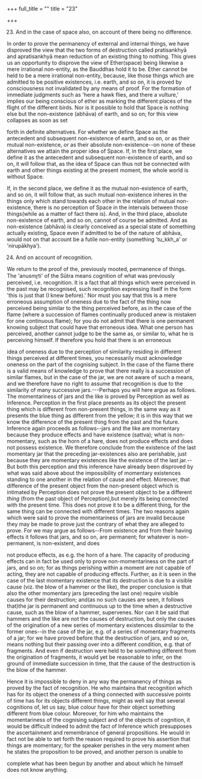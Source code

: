 +++
full_title = ""
title = "23"

+++


23. And in the case of space also, on account of there being no difference.

In order to prove the permanency of external and internal things, we have disproved the view that the two forms of destruction called pratisankhyā and apratisankhyā mean reduction of an existing thing to nothing. This gives us an opportunity to disprove the view of Ether(space) being likewise a mere irrational non-entity, as the Bauddhas hold it to be. Ether cannot be held to be a mere irrational non-entity, because, like those things which are admitted to be positive existences, i.e. earth, and so on, it is proved by consciousness not invalidated by any means of proof. For the formation of immediate judgments such as 'here a hawk flies, and there a vulture,' implies our being conscious of ether as marking the different places of the flight of the different birds. Nor is it possible to hold that Space is nothing else but the non-existence (abhāva) of earth, and so on; for this view collapses as soon as set

forth in definite alternatives. For whether we define Space as the antecedent and subsequent non-existence of earth, and so on, or as their mutual non-existence, or as their absolute non-existence--on none of these alternatives we attain the proper idea of Space. If, in the first place, we define it as the antecedent and subsequent non-existence of earth, and so on, it will follow that, as the idea of Space can thus not be connected with earth and other things existing at the present moment, the whole world is without Space.

If, in the second place, we define it as the mutual non-existence of earth, and so on, it will follow that, as such mutual non-existence inheres in the things only which stand towards each other in the relation of mutual non-existence, there is no perception of Space in the intervals between those things(while as a matter of fact there is). And, in the third place, absolute non-existence of earth, and so on, cannot of course be admitted. And as non-existence (abhāva) is clearly conceived as a special state of something actually existing, Space even if admitted to be of the nature of abhāva, would not on that account be a futile non-entity (something 'tu_kkh_a' or 'nirupākhya').

24. And on account of recognition.

We return to the proof of the, previously mooted, permanence of things. The 'anusmr̥ti' of the Sūtra means cognition of what was previously perceived, i.e. recognition. It is a fact that all things which were perceived in the past may be recognised, such recognition expressing itself in the form 'this is just that (I knew before).' Nor must you say that this is a mere erroneous assumption of oneness due to the fact of the thing now perceived being similar to the thing perceived before, as in the case of the flame (where a succession of flames continually produced anew is mistaken for one continuous flame); for you do not admit that there is one permanent knowing subject that could have that erroneous idea. What one person has perceived, another cannot judge to be the same as, or similar to, what he is perceiving himself. If therefore you hold that there is an erroneous

idea of oneness due to the perception of similarity residing in different things perceived at different times, you necessarily must acknowledge oneness on the part of the cognising subject. In the case of the flame there is a valid means of knowledge to prove that there really is a succession of similar flames, but in the case of the jar, we are not aware of such a means, and we therefore have no right to assume that recognition is due to the similarity of many successive jars.---Perhaps you will here argue as follows. The momentariness of jars and the like is proved by Perception as well as Inference. Perception in the first place presents as its object the present thing which is different from non-present things, in the same way as it presents the blue thing as different from the yellow; it is in this way that we know the difference of the present thing from the past and the future. Inference again proceeds as follows--jars and the like are momentary because they produce effects and have existence (sattva); what is non-momentary, such as the horn of a hare, does not produce effects and does not possess existence. We therefore conclude from the existence of the last momentary jar that the preceding jar-existences also are perishable, just because they are momentary existences like the existence of the last jar.--But both this perception and this inference have already been disproved by what was said above about the impossibility of momentary existences standing to one another in the relation of cause and effect. Moreover, that difference of the present object from the non-present object which is intimated by Perception does not prove the present object to be a different _thing_ (from the past object of Perception),but merely its being connected with the present time. This does not prove it to be a different thing, for the same thing can be connected with different times. The two reasons again which were said to prove the momentariness of jars are invalid because they may be made to prove just the contrary of what they are alleged to prove. For we may argue as follows--From existence and from their having effects it follows that jars, and so on, are permanent; for whatever is non-permanent, is non-existent, and does

not produce effects, as e.g. the horn of a hare. The capacity of producing effects can in fact be used only to prove non-momentariness on the part of jars, and so on; for as things perishing within a moment are not capable of acting, they are not capable of producing effects. Further, as it is seen in the case of the last momentary existence that its destruction is due to a visible cause (viz. the blow of a hammer or the like), the proper conclusion is that also the other momentary jars (preceding the last one) require visible causes for their destruction; and(as no such causes are seen, it follows that)the jar is permanent and continuous up to the time when a destructive cause, such as the blow of a hammer, supervenes. Nor can it be said that hammers and the like are not the causes of destruction, but only the causes of the origination of a new series of momentary existences dissimilar to the former ones--in the case of the jar, e.g. of a series of momentary fragments of a jar; for we have proved before that the destruction of jars, and so on, means nothing but their passing over into a different condition, e.g. that of fragments. And even if destruction were held to be something different from the origination of fragments, it would yet be reasonable to infer, on the ground of immediate succession in time, that the cause of the destruction is the blow of the hammer.

Hence it is impossible to deny in any way the permanency of things as proved by the fact of recognition. He who maintains that recognition which has for its object the oneness of a thing connected with successive points of time has for its objects different things, might as well say that several cognitions of, let us say, blue colour have for their object something different from blue colour. Moreover, for him who maintains the momentariness of the cognising subject and of the objects of cognition, it would be difficult indeed to admit the fact of Inference which presupposes the ascertainment and remembrance of general propositions. He would in fact not be able to set forth the reason required to prove his assertion that things are momentary; for the speaker perishes in the very moment when he states the proposition to be proved, and another person is unable to

complete what has been begun by another and about which he himself does not know anything.


